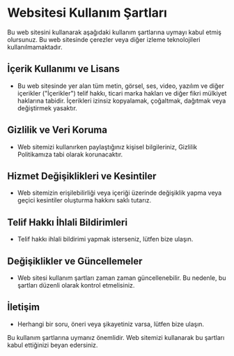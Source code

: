 # Websitesi Kullanım Şartları

Bu web sitesini kullanarak aşağıdaki kullanım şartlarına uymayı kabul etmiş olursunuz. Bu web sitesinde çerezler veya diğer izleme teknolojileri kullanılmamaktadır.

## İçerik Kullanımı ve Lisans

- Bu web sitesinde yer alan tüm metin, görsel, ses, video, yazılım ve diğer içerikler ("İçerikler") telif hakkı, ticari marka hakları ve diğer fikri mülkiyet haklarına tabidir. İçerikleri izinsiz kopyalamak, çoğaltmak, dağıtmak veya değiştirmek yasaktır.

## Gizlilik ve Veri Koruma

- Web sitemizi kullanırken paylaştığınız kişisel bilgileriniz, Gizlilik Politikamıza tabi olarak korunacaktır.

## Hizmet Değişiklikleri ve Kesintiler

- Web sitemizin erişilebilirliği veya içeriği üzerinde değişiklik yapma veya geçici kesintiler oluşturma hakkını saklı tutarız.

## Telif Hakkı İhlali Bildirimleri

- Telif hakkı ihlali bildirimi yapmak isterseniz, lütfen bize ulaşın.

## Değişiklikler ve Güncellemeler

- Web sitesi kullanım şartları zaman zaman güncellenebilir. Bu nedenle, bu şartları düzenli olarak kontrol etmelisiniz.

## İletişim

- Herhangi bir soru, öneri veya şikayetiniz varsa, lütfen bize ulaşın.

Bu kullanım şartlarına uymanız önemlidir. Web sitemizi kullanarak bu şartları kabul ettiğinizi beyan edersiniz.
